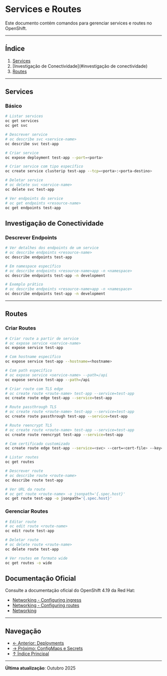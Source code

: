 # Services e Routes

Este documento contém comandos para gerenciar services e routes no OpenShift.

---

## Índice

1. [Services](#services)
2. [Investigação de Conectividade](#investigação de conectividade)
3. [Routes](#routes)
---

## Services

### Básico
```bash
# Listar services
oc get services
oc get svc
```

```bash
# Descrever service
# oc describe svc <service-name>
oc describe svc test-app
```

```bash ignore-test
# Criar service
oc expose deployment test-app --port=<porta>
```

```bash ignore-test
# Criar service com tipo específico
oc create service clusterip test-app --tcp=<porta>:<porta-destino>
```

```bash ignore-test
# Deletar service
# oc delete svc <service-name>
oc delete svc test-app
```

```bash
# Ver endpoints do service
# oc get endpoints <resource-name>
oc get endpoints test-app
```

## Investigação de Conectividade


### Descrever Endpoints
```bash
# Ver detalhes dos endpoints de um service
# oc describe endpoints <resource-name>
oc describe endpoints test-app
```

```bash
# Em namespace específico
# oc describe endpoints <resource-name>app -n <namespace>
oc describe endpoints test-app -n development
```

```bash
# Exemplo prático
# oc describe endpoints <resource-name>app -n <namespace>
oc describe endpoints test-app -n development
```

---

## Routes

### Criar Routes
```bash ignore-test
# Criar route a partir de service
# oc expose service <service-name>
oc expose service test-app
```

```bash ignore-test
# Com hostname específico
oc expose service test-app --hostname=<hostname>
```

```bash ignore-test
# Com path específico
# oc expose service <service-name> --path=/api
oc expose service test-app --path=/api
```

```bash ignore-test
# Criar route com TLS edge
# oc create route <route-name> test-app --service=test-app
oc create route edge test-app --service=test-app
```

```bash ignore-test
# Route passthrough TLS
# oc create route <route-name> test-app --service=test-app
oc create route passthrough test-app --service=test-app
```

```bash ignore-test
# Route reencrypt TLS
# oc create route <route-name> test-app --service=test-app
oc create route reencrypt test-app --service=test-app
```

```bash ignore-test
# Com certificado customizado
oc create route edge test-app --service=<svc> --cert=<cert-file> --key=<key-file>
```

```bash
# Listar routes
oc get routes
```

```bash
# Descrever route
# oc describe route <route-name>
oc describe route test-app
```

```bash
# Ver URL da route
# oc get route <route-name> -o jsonpath='{.spec.host}'
oc get route test-app -o jsonpath='{.spec.host}'
```

### Gerenciar Routes
```bash ignore-test
# Editar route
# oc edit route <route-name>
oc edit route test-app
```

```bash ignore-test
# Deletar route
# oc delete route <route-name>
oc delete route test-app
```

```bash
# Ver routes em formato wide
oc get routes -o wide
```


## Documentação Oficial

Consulte a documentação oficial do OpenShift 4.19 da Red Hat:

- <a href="https://docs.redhat.com/en/documentation/openshift_container_platform/4.19/html/networking/configuring-ingress" target="_blank">Networking - Configuring ingress</a>
- <a href="https://docs.redhat.com/en/documentation/openshift_container_platform/4.19/html/networking/configuring-routes" target="_blank">Networking - Configuring routes</a>
- <a href="https://docs.redhat.com/en/documentation/openshift_container_platform/4.19/html/networking" target="_blank">Networking</a>

---

## Navegação

- [← Anterior: Deployments](05-deployments-scaling.md)
- [→ Próximo: ConfigMaps e Secrets](07-configmaps-secrets.md)
- [↑ Índice Principal](README.md)

---

**Última atualização**: Outubro 2025
